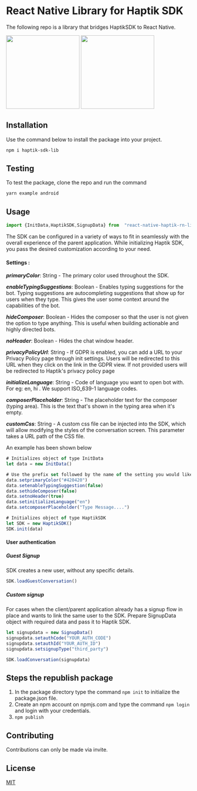 # React Native Library for Haptik SDK

The following repo is a library that bridges HaptikSDK to React Native.

<img src="https://user-images.githubusercontent.com/84241885/198878080-ae7d32b2-4854-4734-a6b5-0f1d63e65944.jpeg" width="200">      <img src="https://user-images.githubusercontent.com/84241885/198878089-e46574c3-882d-47d9-a4a9-bcdb040a8875.jpeg" width = "200">

## Installation

Use the command below to install the package into your project.

```bash
npm i haptik-sdk-lib
```
## Testing

To test the package, clone the repo and run the command

```bash
yarn example android
```

## Usage

```js
import {InitData,HaptikSDK,SignupData} from  "react-native-haptik-rn-lib"
```

The SDK can be configured in a variety of ways to fit in seamlessly with the overall experience of the parent application. While initializing Haptik SDK, you pass the desired customization according to your need.

#### Settings :

***primaryColor***: String - The primary color used throughout the SDK.

***enableTypingSuggestions***: Boolean - Enables typing suggestions for the bot. Typing suggestions are autocompleting suggestions that show up for users when they type. This gives the user some context around the capabilities of the bot.

***hideComposer***: Boolean - Hides the composer so that the user is not given the option to type anything. This is useful when building actionable and highly directed bots.

***noHeader***: Boolean - Hides the chat window header.

***privacyPolicyUrl***: String - If GDPR is enabled, you can add a URL to your Privacy Policy page through init settings. Users will be redirected to this URL when they click on the link in the GDPR view. If not provided users will be redirected to Haptik's privacy policy page

***initializeLanguage***: String - Code of language you want to open bot with. For eg: en, hi . We support ISO_639-1 language codes.

***composerPlaceholder***: String - The placeholder text for the composer (typing area). This is the text that's shown in the typing area when it's empty.

***customCss***: String - A custom css file can be injected into the SDK, which will allow modifying the styles of the conversation screen. This parameter takes a URL path of the CSS file.

An example has been shown below

```js
# Initializes object of type InitData
let data = new InitData()

# Use the prefix set followed by the name of the setting you would like to change 
data.setprimaryColor("#420420")
data.setenableTypingSuggestion(false)
data.sethideComposer(false)
data.setnoHeader(true)
data.setinitializeLanguage("en")
data.setcomposerPlaceholder("Type Message....")

# Initializes object of type HaptikSDK
let SDK = new HaptikSDK()
SDK.init(data)
```

#### User authentication

##### Guest Signup

SDK creates a new user, without any specific details.

```js
SDK.loadGuestConversation()
```

##### Custom signup

For cases when the client/parent application already has a signup flow in place and wants to link the same user to the SDK. Prepare SignupData object with required data and pass it to Haptik SDK.

```js
let signupdata = new SignupData()
signupdata.setauthCode("YOUR_AUTH_CODE")
signupdata.setauthId("YOUR_AUTH_ID")
signupdata.setsignupType("third_party")

SDK.loadConversation(signupdata)
```


## Steps the republish package
1) In the package directory type the command `npm init` to initialize the package.json file.
2) Create an npm account on npmjs.com and type the command `npm login` and login with your credentials.
3) `npm publish`

## Contributing

Contributions can only be made via invite.

## License

[MIT](https://choosealicense.com/licenses/mit/)

